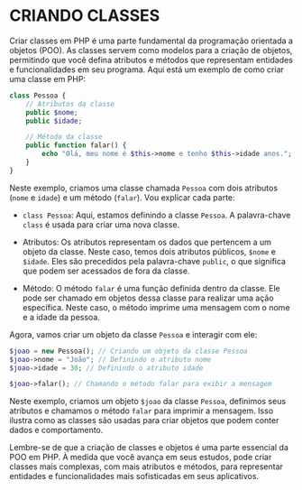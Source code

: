 # CRIANDO CLASSES
Criar classes em PHP é uma parte fundamental da programação orientada a objetos (POO). As classes servem como modelos para a criação de objetos, permitindo que você defina atributos e métodos que representam entidades e funcionalidades em seu programa. Aqui está um exemplo de como criar uma classe em PHP:

```php
class Pessoa {
    // Atributos da classe
    public $nome;
    public $idade;

    // Método da classe
    public function falar() {
        echo "Olá, meu nome é $this->nome e tenho $this->idade anos.";
    }
}
```

Neste exemplo, criamos uma classe chamada `Pessoa` com dois atributos (`nome` e `idade`) e um método (`falar`). Vou explicar cada parte:

- `class Pessoa`: Aqui, estamos definindo a classe `Pessoa`. A palavra-chave `class` é usada para criar uma nova classe.

- Atributos: Os atributos representam os dados que pertencem a um objeto da classe. Neste caso, temos dois atributos públicos, `$nome` e `$idade`. Eles são precedidos pela palavra-chave `public`, o que significa que podem ser acessados de fora da classe.

- Método: O método `falar` é uma função definida dentro da classe. Ele pode ser chamado em objetos dessa classe para realizar uma ação específica. Neste caso, o método imprime uma mensagem com o nome e a idade da pessoa.

Agora, vamos criar um objeto da classe `Pessoa` e interagir com ele:

```php
$joao = new Pessoa(); // Criando um objeto da classe Pessoa
$joao->nome = "João"; // Definindo o atributo nome
$joao->idade = 30; // Definindo o atributo idade

$joao->falar(); // Chamando o método falar para exibir a mensagem
```

Neste exemplo, criamos um objeto `$joao` da classe `Pessoa`, definimos seus atributos e chamamos o método `falar` para imprimir a mensagem. Isso ilustra como as classes são usadas para criar objetos que podem conter dados e comportamento.

Lembre-se de que a criação de classes e objetos é uma parte essencial da POO em PHP. À medida que você avança em seus estudos, pode criar classes mais complexas, com mais atributos e métodos, para representar entidades e funcionalidades mais sofisticadas em seus aplicativos.